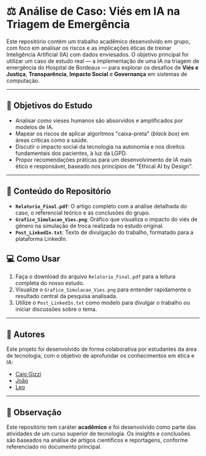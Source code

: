 # ⚖️ Análise de Caso: Viés em IA na Triagem de Emergência

Este repositório contém um trabalho acadêmico desenvolvido em grupo, com foco em analisar os riscos e as implicações éticas de treinar Inteligência Artificial (IA) com dados enviesados.
O objetivo principal foi utilizar um caso de estudo real — a implementação de uma IA na triagem de emergência do Hospital de Bordeaux — para explorar os desafios de **Viés e Justiça**, **Transparência**, **Impacto Social** e **Governança** em sistemas de computação.

---

## 🎯 Objetivos do Estudo

-   Analisar como vieses humanos são absorvidos e amplificados por modelos de IA.
-   Mapear os riscos de aplicar algoritmos "caixa-preta" (*black box*) em áreas críticas como a saúde.
-   Discutir o impacto social da tecnologia na autonomia e nos direitos fundamentais dos pacientes, à luz da LGPD.
-   Propor recomendações práticas para um desenvolvimento de IA mais ético e responsável, baseado nos princípios de "Ethical AI by Design".

---

## 📖 Conteúdo do Repositório

-   **`Relatorio_Final.pdf`**: O artigo completo com a análise detalhada do caso, o referencial teórico e as conclusões do grupo.
-   **`Grafico_Simulacao_Vies.png`**: Gráfico que visualiza o impacto do viés de gênero na simulação de troca realizada no estudo original.
-   **`Post_LinkedIn.txt`**: Texto de divulgação do trabalho, formatado para a plataforma LinkedIn.

## 💻 Como Usar

1.  Faça o download do arquivo `Relatorio_Final.pdf` para a leitura completa do nosso estudo.
2.  Visualize o `Grafico_Simulacao_Vies.png` para entender rapidamente o resultado central da pesquisa analisada.
3.  Utilize o `Post_LinkedIn.txt` como modelo para divulgar o trabalho ou iniciar discussões sobre o tema.

---

## 👥 Autores

Este projeto foi desenvolvido de forma colaborativa por estudantes da área de tecnologia, com o objetivo de aprofundar os conhecimentos em ética e IA:

- [Caio Gizzi](https://github.com/CaioGizzi)  
- [João](https://github.com/devjoaovieira)  
- [Leo](https://github.com/leosilvas-collab) 

---

## 📌 Observação

Este repositório tem caráter **acadêmico** e foi desenvolvido como parte das atividades de um curso superior de tecnologia. Os insights e conclusões são baseados na análise de artigos científicos e reportagens, conforme referenciado no documento principal.
